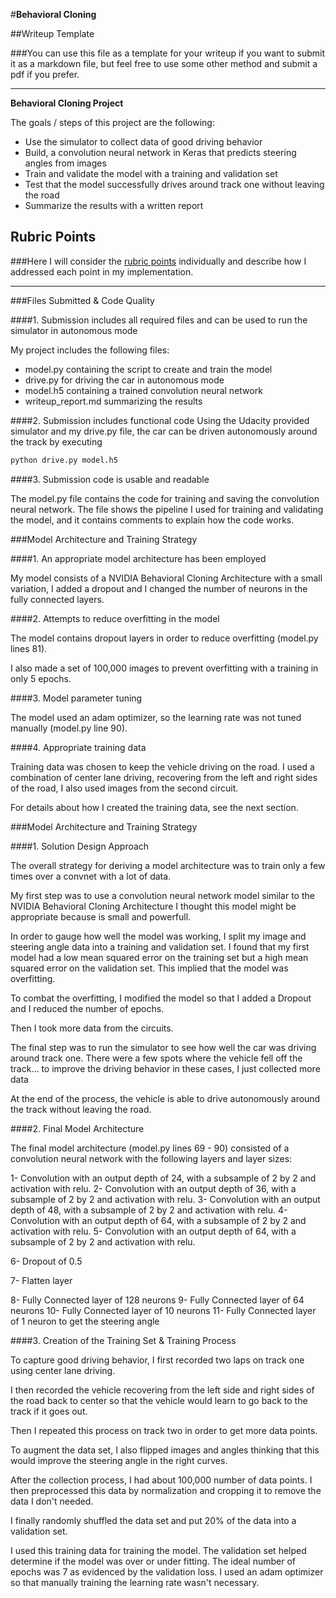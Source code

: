 #**Behavioral Cloning** 

##Writeup Template

###You can use this file as a template for your writeup if you want to submit it as a markdown file, but feel free to use some other method and submit a pdf if you prefer.

---

**Behavioral Cloning Project**

The goals / steps of this project are the following:
* Use the simulator to collect data of good driving behavior
* Build, a convolution neural network in Keras that predicts steering angles from images
* Train and validate the model with a training and validation set
* Test that the model successfully drives around track one without leaving the road
* Summarize the results with a written report


[//]: # (Image References)

## Rubric Points
###Here I will consider the [rubric points](https://review.udacity.com/#!/rubrics/432/view) individually and describe how I addressed each point in my implementation.  

---
###Files Submitted & Code Quality

####1. Submission includes all required files and can be used to run the simulator in autonomous mode

My project includes the following files:
* model.py containing the script to create and train the model
* drive.py for driving the car in autonomous mode
* model.h5 containing a trained convolution neural network 
* writeup_report.md summarizing the results

####2. Submission includes functional code
Using the Udacity provided simulator and my drive.py file, the car can be driven autonomously around the track by executing 
```sh
python drive.py model.h5
```

####3. Submission code is usable and readable

The model.py file contains the code for training and saving the convolution neural network. The file shows the pipeline I used for training and validating the model, and it contains comments to explain how the code works.

###Model Architecture and Training Strategy

####1. An appropriate model architecture has been employed

My model consists of a NVIDIA Behavioral Cloning Architecture with a small variation, I added a dropout and I changed the number of neurons in the fully connected layers.

####2. Attempts to reduce overfitting in the model

The model contains dropout layers in order to reduce overfitting (model.py lines 81). 

I also made a set of 100,000 images to prevent overfitting with a training in only 5 epochs.

####3. Model parameter tuning

The model used an adam optimizer, so the learning rate was not tuned manually (model.py line 90).

####4. Appropriate training data

Training data was chosen to keep the vehicle driving on the road. I used a combination of center lane driving, recovering from the left and right sides of the road, I also used images from the second circuit.

For details about how I created the training data, see the next section. 

###Model Architecture and Training Strategy

####1. Solution Design Approach

The overall strategy for deriving a model architecture was to train only a few times over a convnet with a lot of data.

My first step was to use a convolution neural network model similar to the NVIDIA Behavioral Cloning Architecture I thought this model might be appropriate because is small and powerfull.

In order to gauge how well the model was working, I split my image and steering angle data into a training and validation set. I found that my first model had a low mean squared error on the training set but a high mean squared error on the validation set. This implied that the model was overfitting. 

To combat the overfitting, I modified the model so that I added a Dropout and I reduced the number of epochs.

Then I took more data from the circuits.

The final step was to run the simulator to see how well the car was driving around track one. There were a few spots where the vehicle fell off the track... to improve the driving behavior in these cases, I just collected more data

At the end of the process, the vehicle is able to drive autonomously around the track without leaving the road.

####2. Final Model Architecture

The final model architecture (model.py lines 69 - 90) consisted of a convolution neural network with the following layers and layer sizes:

1- Convolution with an output depth of 24, with a subsample of 2 by 2 and activation with relu.
2- Convolution with an output depth of 36, with a subsample of 2 by 2 and activation with relu.
3- Convolution with an output depth of 48, with a subsample of 2 by 2 and activation with relu.
4- Convolution with an output depth of 64, with a subsample of 2 by 2 and activation with relu.
5- Convolution with an output depth of 64, with a subsample of 2 by 2 and activation with relu.

6- Dropout of 0.5

7- Flatten layer

8- Fully Connected layer of 128 neurons
9- Fully Connected layer of 64 neurons
10- Fully Connected layer of 10 neurons
11- Fully Connected layer of 1 neuron to get the steering angle

####3. Creation of the Training Set & Training Process

To capture good driving behavior, I first recorded two laps on track one using center lane driving.

I then recorded the vehicle recovering from the left side and right sides of the road back to center so that the vehicle would learn to go back to the track if it goes out. 

Then I repeated this process on track two in order to get more data points.

To augment the data set, I also flipped images and angles thinking that this would improve the steering angle in the right curves.

After the collection process, I had about 100,000 number of data points. I then preprocessed this data by normalization and cropping it to remove the data I don't needed.


I finally randomly shuffled the data set and put 20% of the data into a validation set. 

I used this training data for training the model. The validation set helped determine if the model was over or under fitting. The ideal number of epochs was 7 as evidenced by the validation loss. I used an adam optimizer so that manually training the learning rate wasn't necessary.
